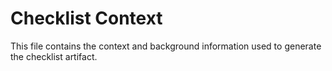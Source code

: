 # Checklist Context

This file contains the context and background information used to generate the checklist artifact.
